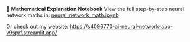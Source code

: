 📘 **Mathematical Explanation Notebook**
View the full step-by-step neural network maths in:
[neural_network_math.ipynb](neural_network_math.ipynb)

Or check out my website: https://s4096770-ai-neural-network-app-v9sprf.streamlit.app/ 
